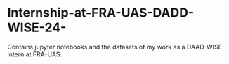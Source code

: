# Internship-at-FRA-UAS-DADD-WISE-24-
Contains jupyter notebooks and the datasets of my work as a DAAD-WISE intern at FRA-UAS.
